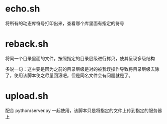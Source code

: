 # echo.sh 

将所有的动态库符号打印出来，查看哪个库里面有指定的符号

# reback.sh

将同一个目录里面的文件，按照指定的目录层级进行拷贝，使其呈现多级结构

多说一句：这主要是因为之前的目录层级是对的被我误操作导致将目录层级去除了，使用该脚本使之尽量回滚吧。但是同名文件会有问题就是了。

# upload.sh

配合 python/server.py 一起使用，该脚本只是将指定的文件上传到指定的服务器上

